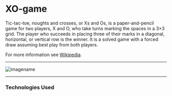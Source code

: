 # XO-game

Tic-tac-toe, noughts and crosses, or Xs and Os, is a paper-and-pencil game for two players, X and O, who take turns marking the spaces in a 3×3 grid. The player who succeeds in placing three of their marks in a diagonal, horizontal, or vertical row is the winner. It is a solved game with a forced draw assuming best play from both players.

For more information see [Wikipedia](https://en.wikipedia.org/wiki/Tic-tac-toe).

---
![imagename](https://c.tenor.com/rH3Yh7-6UhsAAAAM/cereal-tic-tac-toe.gif)

---
### Technologies Used